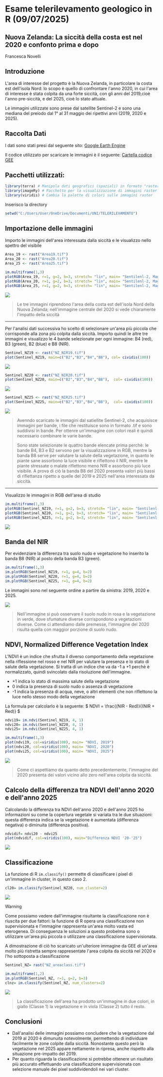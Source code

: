 # **Esame telerilevamento geologico in R (09/07/2025)**
## Nuova Zelanda: La siccità della costa est nel 2020 e confonto prima e dopo 
Francesca Novelli

## Introduzione
L'area di interesse del progetto è la Nuova Zelanda, in particolare la costa est dell'isola Nord: lo scopo è quello di confrontare l'anno 2020, in cui l'area di interesse è stata colpita da una forte siccità, con gli anni del 2019,cioè l'anno pre-siccità, e del 2025, cioè lo stato attuale. 

Le immagini utilizzate sono prese dal satellite Sentinel-2 e sono una mediana del preiodo dal 1° al 31 maggio dei ripettivi anni (2019, 2020 e 2025). 

## Raccolta Dati
I dati sono stati presi dal seguente sito: [Google Earth Engine](https://earthengine.google.com/)

Il codice utilizzato per scaricare le immagini è il seguente: [Cartella codice GEE](https://github.com/francescanovelli/Telerilevamento2025/blob/main/esame/GEE.js)

## Pacchetti utilizzati:
``` r
library(terra) # Manipola dati geografici (spaziali) in formato "raster" e "vettore"
library(imageRy) # Pacchetto per la visualizzazione di immagini raster su R
library(viridis) # Cambia la palette di colori sulle immagini raster
```
Inserisco la directory
``` r
setwd("C:/Users/User/OneDrive/Documenti/UNI/TELERILEVAMENTO")
```

## Importazione delle immagini
Importo le immagini dell'area interessata dalla siccità e le visualizzo nello spettro del visibile 
``` r
Area_19 <- rast("Area19.tif")
Area_20 <- rast("Area20.tif")
Area_25 <- rast("Area25.tif")
 
im.multiframe(1,3) 
plotRGB(Area_19, r=1, g=2, b=3, stretch= "lin", main= "Sentilenl-2, Mag. 2019")
plotRGB(Area_20, r=1, g=2, b=3, stretch= "lin", main= "Sentilenl-2, Mag. 2020")
plotRGB(Area_25, r=1, g=2, b=3, stretch= "lin", main= "Sentilenl-2, Mag. 2025")
```
<img src="../Pics/NZ_insieme.png" />

> Le tre immagini riprendono l'area della costa est dell'isola Nord della Nuova Zelanda; nell'immagine centrale del 2020 si vede chiaramente l'impatto della siccità

---
Per l'analisi dati successiva ho scelto di selezionare un'area più piccola che corrisponde alla zona più colpita dalla siccità. Importo quindi le altre tre immagini e visualizzo le 4 bande selezionate per ogni immagine: B4 (red), B3 (green), B2 (blue) e B8 (NIR). 

``` r
Sentinel_NZ19 <- rast("NZ_NIR19.tif")
plot(Sentinel_NZ19, main=c("B2","B3","B4","B8"), col= cividis(100))
``` 
<img src="../Pics/Bande_19.png" />

``` r
Sentinel_NZ20 <- rast("NZ_NIR20.tif")
plot(Sentinel_NZ20, main=c("B2","B3","B4","B8"),  col= cividis(100))
```
<img src="../Pics/Bande_20.png" />


``` r
Sentinel_NZ25 <- rast("NZ_NIR25.tif")
plot(Sentinel_NZ25, main=c("B2","B3","B4","B8"),  col= cividis(100))
``` 
<img src="../Pics/Bande_25.png" />

> Avenndo scaricato le immagini dal satiellite Sentinel-2, che acquisisce immagini per bande, i file che restituisce sono in formato .tif e sono suddivisi in bande. Per ottenre un'immagine con colori reali è quindi necessario combinare le varie bande.
>
> Sono state selezionate le quattro bande elencate prima perchè: le bande B4, B3 e B2 servono per la visualizzazione in RGB, mentre la banda B8 serve per valutare la salute della vegetazione, in quanto le piante sane assorbono la luce visibile e riflettono il NIR, mentre le piante stressate o malate riflettono meno NIR e assorbono più luce visibile. A prova di ciò la banda B8 del 2020 presenta valori più bassi di riflettanza ripetto a quelle del 2019 e 2025 nell'area interessata da siccità.

---

Visualizzo le immagini in RGB dell'area di studio
``` r
im.multiframe(1,3) 
plotRGB(Sentinel_NZ19, r=1, g=2, b=3, stretch= "lin", main= "Sentilenl-2, Mag. 2019")
plotRGB(Sentinel_NZ20, r=1, g=2, b=3, stretch= "lin", main= "Sentilenl-2, Mag. 2020")
plotRGB(Sentinel_NZ25, r=1, g=2, b=3, stretch= "lin", main= "Sentilenl-2, Mag. 2025")
```

<img src="../Pics/NZ_areapiccola.png" />

## Banda del NIR
Per evidenziare la differenza tra suolo nudo e vegetazione ho inserito la banda B8 (NIR) al posto della banda B3 (green). 

``` r
im.multiframe(1,3)
im.plotRGB(Sentinel_NZ19, r=1, g=4, b=2)
im.plotRGB(Sentinel_NZ20, r=1, g=4, b=2)
im.plotRGB(Sentinel_NZ25, r=1, g=4, b=2)
```

Le immagini sono nel seguente ordine a partire da sinistra: 2019, 2020 e 2025.

 <img src="../Pics/area_NIR.png" />

> Nell'immagine si può osservare il suolo nudo in rosa e la vegetazione in verde, dove sfumature diverse corrispondono a vegetazioni diverse. Come ci attendiamo dalle premesse, l'immagine del 2020 risulta quella con maggior porzione di suolo nudo.


## NDVI, Normalized Difference Vegetation Index

L'NDVI è un indice che sfrutta il diverso comportamento della vegetazione nella riflessione nel rosso e nel NIR per valutare la presenza e lo stato di salute della vegetazione. Si tratta di un indice che va da -1 a +1 perchè è normalizzato, quindi svincolato dalla risoluzione dell'immagine.
+ +1 indica lo stato di massima salute della vegetazione
+ 0 indica la presenza di suolo nudo o assenza di vegetazione
+ -1 indica la presenza di acqua, neve, o altri elementi che non riflettono la luce nello stesso modo della vegetazione

La formula per calcolarlo è la seguente:      $` NDVI = \frac{(NIR - Red)}{(NIR + Red)} `$


``` r
ndvi19= im.ndvi(Sentinel_NZ19, 4, 1)
ndvi20= im.ndvi(Sentinel_NZ20, 4, 1)
ndvi25= im.ndvi(Sentinel_NZ25, 4, 1)

im.multiframe(1,3)
plot(ndvi19, col=viridis(100), main= "NDVI, 2019")
plot(ndvi20, col=viridis(100), main= "NDVI, 2020")
plot(ndvi25, col=viridis(100), main= "NDVI, 2025")
```

<img src="../Pics/NZ_NDVI.png" />

> Come ci aspettiamo da quanto detto precedentemente, l'immagine del 2020 presenta dei valori vicino allo zero nell'area colpita da siccità.

## Calcolo della differenza tra NDVI dell'anno 2020 e dell'anno 2025
Calcolando la differenza tra NDVI dell'anno 2020 e dell'anno 2025 ho informazioni su come la copertura vegetale si variata tra le due situazioni: questa differenza indica se la vegetazione è aumentata (differenza negativa) o diminuita (differenza positiva). 

```r
ndvidif= ndvi20 - ndvi25
plot(ndvidif, col=viridis(100), main="Differenza NDVI '20-'25")
```
<img src="../Pics/dif_NDVI.png" />

## Classificazione
La funzione di R `im.classify()` permette di classificare i pixel di un'immagine in cluster, in questo caso 2.

```r
cl20= im.classify(Sentinel_NZ20, num_cluster=2)
```

<img src="../Pics/class_20.png" />

>[!WARNING]
>
> Come possiamo vedere dall'immagine risultante la classificazione non è riuscita per due fattori: la funzione di R opera una classificazione non supervisionata e l'immagine rappresenta un'area molto vasta ed eterogenea. Di conseguenza le soluzioni a questo probelma sono o utilizzare un'area più piccola o utilizzare una classificazione supervisionata.

A dimostrazione di ciò ho scaricato un'ulteriore immagine da GEE di un'area molto più ristretta sempre rappresentate l'area colpita da siccità nel 2020 e l'ho sottoposta a classificazione

```r
Sentinel_NZ= rast("NZ_areaclass.tif")

im.multiframe(1,2)
im.plotRGB(Sentinel_NZ, r=1, g=2, b=3)
clnz= im.classify(Sentinel_NZ, num_clusters=2)
```

<img src="../Pics/NZ_classarea.png" />

> La classificazione dell'area ha prodotto un'immagine in due colori, in giallo (Classe 1) la vegetazione e in viola (Classe 2) tutto il resto. 

## Conclusioni 
- Dall'analisi delle immagini possiamo concludere che la vegetazione dal 2019 al 2020 è dimunuita notevolmente, permettendo di individuare facilmente le zone colpite dalla siccità. Nonostante questo però la vegetazione nel 2025 appare nettamente in ripresa, anche rispetto alla situazione pre-impatto del 2019. 
- Per quanto riguarda la classificazione si potrebbe ottenere un risultato più accurato effettuando una classificazione supervisionata con selezione manuale dei pixel suddividendoli nei vari cluster. 
